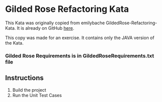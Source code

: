 # Gilded Rose Refactoring Kata

This Kata was originally copied from emilybache GildedRose-Refactoring-Kata. It is already on GitHub [here](https://github.com/emilybache/GildedRose-Refactoring-Kata). 

This copy was made for an exercise. It contains only the JAVA version of the Kata.

### Gilded Rose Requirements is in GildedRoseRequirements.txt file

## Instructions
1. Build the project
2. Run the Unit Test Cases

